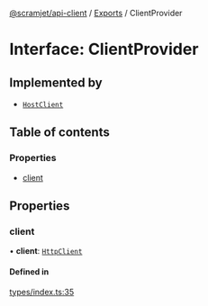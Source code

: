 [@scramjet/api-client](../README.md) / [Exports](../modules.md) / ClientProvider

# Interface: ClientProvider

## Implemented by

- [`HostClient`](../classes/HostClient.md)

## Table of contents

### Properties

- [client](ClientProvider.md#client)

## Properties

### client

• **client**: [`HttpClient`](HttpClient.md)

#### Defined in

[types/index.ts:35](https://github.com/scramjetorg/transform-hub/blob/HEAD/packages/api-client/src/types/index.ts#L35)
